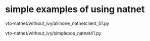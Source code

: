 # simple examples of using natnet

vto-natnet/without_ivy/allinone_natnetclient_41.py

vto-natnet/without_ivy/simplepos_natnet41.py
